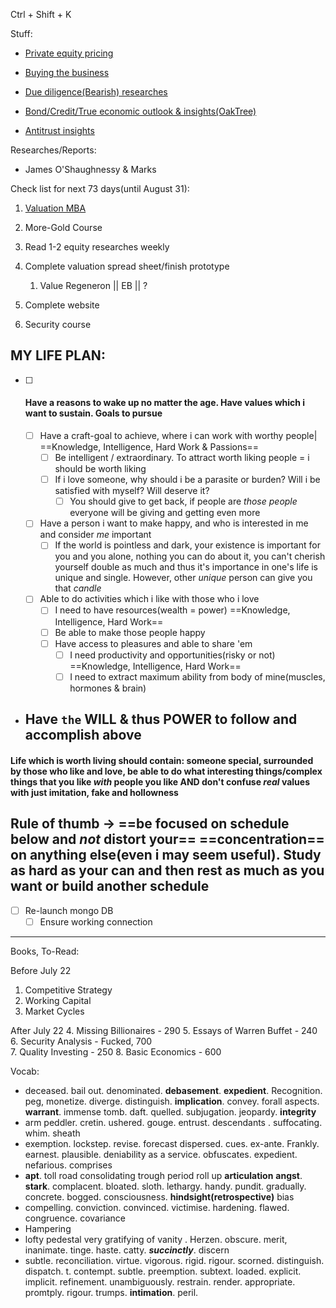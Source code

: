 Ctrl + Shift + K

Stuff: 
- [Private equity pricing](https://forgeglobal.com/insights/reports/private-market-swells-with-optimistic-ipo-pipeline/)

- [Buying the business](https://www.amazon.ca/Search-Funds-Entrepreneurial-Acquisitions-Business/dp/0228861764)

- [Due diligence(Bearish) researches](https://www.wolfpackresearch.com/)
- [Bond/Credit/True economic outlook & insights(OakTree)](https://www.oaktreecapital.com/)
- [Antitrust insights](https://www.cliffordchance.com/home.html)


Researches/Reports:
- James O'Shaughnessy & Marks

Check list for next 73 days(until August 31):
1.  [Valuation MBA](https://www.youtube.com/watch?v=eIcyARH3FiM&list=PLUkh9m2BorqkgpNyRpP-NL3BS4yvFabXk&index=26&ab_channel=AswathDamodaran)
2. More-Gold Course 

3. Read 1-2 equity researches weekly

4. Complete valuation spread sheet/finish prototype 
	1. Value Regeneron || EB || ?
5. Complete website 

6. Security course 


## MY LIFE PLAN:
- [ ] #### Have a reasons to wake up no matter the age. Have values which i want to sustain. Goals to pursue 
	- [ ] Have a craft-goal to achieve, where i can work with worthy people| ==Knowledge, Intelligence, Hard Work & Passions==
		- [ ] Be intelligent / extraordinary. To attract worth liking people = i should be worth liking 
		- [ ] If i love someone, why should i be a parasite or burden? Will i be satisfied with myself? Will deserve it? 
			- [ ] You should give to get back, if people are *those people* everyone will be giving and getting even more 
	- [ ] Have a person i want to make happy, and who is interested in me and consider *me* important 
		- [ ] If the world is pointless and dark, your existence is important for you and you alone, nothing you can do about it, you can't cherish yourself double as much and thus it's importance in one's life is unique and single. However, other *unique* person can give you that *candle* 
	- [ ] Able to do activities which i like with those who i love 
		- [ ] I need to have resources(wealth = power) ==Knowledge, Intelligence, Hard Work==
		- [ ] Be able to make those people happy 
		- [ ] Have access to pleasures and able to share 'em 
			- [ ] I need productivity and opportunities(risky or not) ==Knowledge, Intelligence, Hard Work==
			- [ ] I need to extract maximum ability from body of mine(muscles, hormones & brain)

- ## **Have `the` WILL & thus POWER to follow and accomplish above**

#### Life which is worth living should contain: someone special, surrounded by those who like and love, be able to do what interesting things/complex things that you like *with* people you like AND don't confuse *real* values with just imitation, fake and hollowness  

## Rule of thumb -> ==be focused on schedule below and *not* distort your== ==concentration== on anything else(even i may seem useful). Study as hard as your can and then rest as much as you want or build another schedule

- [ ] Re-launch mongo DB 
	- [ ] Ensure working connection 

***
Books, To-Read:

Before July 22
1. Competitive Strategy 
2. Working Capital 
3. Market Cycles 

After July 22
4. Missing Billionaires - 290 
5. Essays of Warren Buffet - 240
6. Security Analysis - Fucked, 700  
7. Quality Investing - 250
8. Basic Economics - 600


Vocab:
- deceased. bail out. denominated. **debasement**. **expedient**. Recognition. peg, monetize. diverge. distinguish. **implication**. convey. forall aspects. **warrant**. immense tomb. daft. quelled. subjugation. jeopardy. **integrity** 
- arm peddler. cretin. ushered. gouge. entrust. descendants . suffocating. whim. sheath
- exemption. lockstep. revise. forecast dispersed. cues. ex-ante. Frankly. earnest. plausible. deniability as a service. obfuscates. expedient. nefarious. comprises 
- **apt**. toll road consolidating trough period roll up **articulation** **angst**. **stark**. complacent. bloated. sloth. lethargy. handy. pundit. gradually. concrete. bogged. consciousness. **hindsight(retrospective)** bias
- compelling. conviction. convinced. victimise. hardening. flawed. congruence. covariance
- Hampering
- lofty pedestal very gratifying of vanity . Herzen. obscure. merit, inanimate. tinge. haste. catty. ***succinctly***. discern 
- subtle. reconciliation. virtue. vigorous. rigid. rigour. scorned. distinguish. dispatch. t. contempt. subtle. preemption. subtext. loaded. explicit. implicit. refinement. unambiguously. restrain. render. appropriate. promtply. rigour. trumps. **intimation**. peril. 


